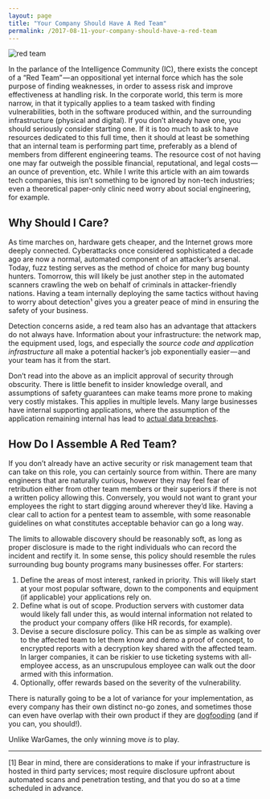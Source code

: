 ```yaml
---
layout: page
title: "Your Company Should Have A Red Team"
permalink: /2017-08-11-your-company-should-have-a-red-team
---
```


![red team](https://cdn-images-1.medium.com/max/1600/1*uSGYOkkgQ-XVKfdXVOPQjw.png "red team")

In the parlance of the Intelligence Community (IC), there exists the concept of a “Red Team” — an oppositional yet internal force which has the sole purpose of finding weaknesses, in order to assess risk and improve effectiveness at handling risk. In the corporate world, this term is more narrow, in that it typically applies to a team tasked with finding vulnerabilities, both in the software produced within, and the surrounding infrastructure (physical and digital). If you don’t already have one, you should seriously consider starting one. If it is too much to ask to have resources dedicated to this full time, then it should at least be something that an internal team is performing part time, preferably as a blend of members from different engineering teams. The resource cost of not having one may far outweigh the possible financial, reputational, and legal costs — an ounce of prevention, etc. While I write this article with an aim towards tech companies, this isn’t something to be ignored by non-tech industries; even a theoretical paper-only clinic need worry about social engineering, for example.

## Why Should I Care?

As time marches on, hardware gets cheaper, and the Internet grows more deeply connected. Cyberattacks once considered sophisticated a decade ago are now a normal, automated component of an attacker’s arsenal. Today, fuzz testing serves as the method of choice for many bug bounty hunters. Tomorrow, this will likely be just another step in the automated scanners crawling the web on behalf of criminals in attacker-friendly nations. Having a team internally deploying the same tactics without having to worry about detection¹ gives you a greater peace of mind in ensuring the safety of your business.

Detection concerns aside, a red team also has an advantage that attackers do not always have. Information about your infrastructure: the network map, the equipment used, logs, and especially the _source code and application infrastructure_ all make a potential hacker’s job exponentially easier — and your team has it from the start.

Don’t read into the above as an implicit approval of security through obscurity. There is little benefit to insider knowledge overall, and assumptions of safety guarantees can make teams more prone to making very costly mistakes. This applies in multiple levels. Many large businesses have internal supporting applications, where the assumption of the application remaining internal has lead to [actual data breaches](http://www.zdnet.com/article/anatomy-of-the-target-data-breach-missed-opportunities-and-lessons-learned/).

## How Do I Assemble A Red Team?

If you don’t already have an active security or risk management team that can take on this role, you can certainly source from within. There are many engineers that are naturally curious, however they may feel fear of retribution either from other team members or their superiors if there is not a written policy allowing this. Conversely, you would not want to grant your employees the right to start digging around wherever they’d like. Having a clear call to action for a pentest team to assemble, with some reasonable guidelines on what constitutes acceptable behavior can go a long way.

The limits to allowable discovery should be reasonably soft, as long as proper disclosure is made to the right individuals who can record the incident and rectify it. In some sense, this policy should resemble the rules surrounding bug bounty programs many businesses offer. For starters:

1. Define the areas of most interest, ranked in priority. This will likely start at your most popular software, down to the components and equipment (if applicable) your applications rely on.
2. Define what is out of scope. Production servers with customer data would likely fall under this, as would internal information not related to the product your company offers (like HR records, for example).
3. Devise a secure disclosure policy. This can be as simple as walking over to the affected team to let them know and demo a proof of concept, to encrypted reports with a decryption key shared with the affected team. In larger companies, it can be riskier to use ticketing systems with all-employee access, as an unscrupulous employee can walk out the door armed with this information.
4. Optionally, offer rewards based on the severity of the vulnerability.

There is naturally going to be a lot of variance for your implementation, as every company has their own distinct no-go zones, and sometimes those can even have overlap with their own product if they are [dogfooding](https://newrepublic.com/article/115349/dogfooding-tech-slang-working-out-glitches) (and if you can, you should!).

Unlike WarGames, the only winning move _*is*_ to play.

---

[1] Bear in mind, there are considerations to make if your infrastructure is hosted in third party services; most require disclosure upfront about automated scans and penetration testing, and that you do so at a time scheduled in advance.
